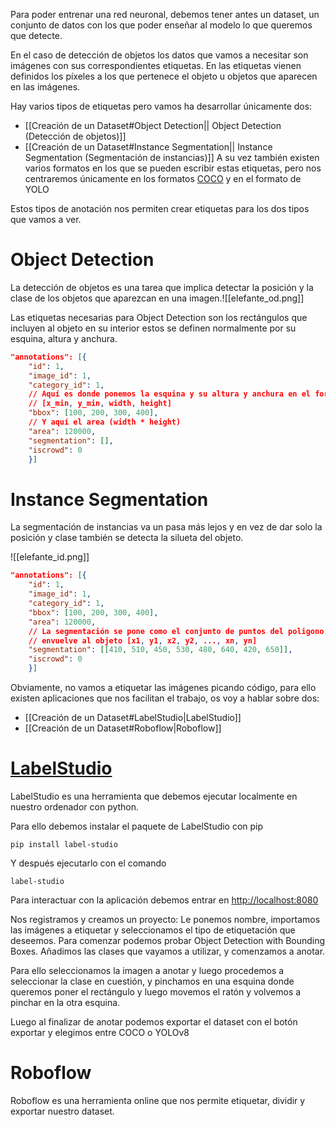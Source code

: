 Para poder entrenar una red neuronal, debemos tener antes un dataset, un conjunto de datos con los que poder enseñar al modelo lo que queremos que detecte.

En el caso de detección de objetos los datos que vamos a necesitar son imágenes con sus correspondientes etiquetas. En las etiquetas vienen definidos los píxeles a los que pertenece el objeto u objetos que aparecen en las imágenes.

Hay varios tipos de etiquetas pero vamos ha desarrollar únicamente dos:
- [[Creación de un Dataset#Object Detection|| Object Detection (Detección de objetos)]]
- [[Creación de un Dataset#Instance Segmentation|| Instance Segmentation (Segmentación de instancias)]]
A su vez también existen varios formatos en los que se pueden escribir estas etiquetas, pero nos centraremos únicamente en los formatos [COCO](https://cocodataset.org/) y en el formato de YOLO

Estos tipos de anotación nos permiten crear etiquetas para los dos tipos que vamos a ver.
# Object Detection
La detección de objetos es una tarea que implica detectar la posición y la clase de los objetos que aparezcan en una imagen.![[elefante_od.png]]

Las etiquetas necesarias para Object Detection son los rectángulos que incluyen al objeto en su interior estos se definen normalmente por su esquina, altura y anchura.
```json title=Elefante.json
"annotations": [{ 
	"id": 1, 
	"image_id": 1, 
	"category_id": 1, 
	// Aquí es donde ponemos la esquina y su altura y anchura en el formato
	// [x_min, y_min, width, height]
	"bbox": [100, 200, 300, 400], 
	// Y aquí el area (width * height)
	"area": 120000, 
	"segmentation": [], 
	"iscrowd": 0 
	}]
```
# Instance Segmentation
 La segmentación de instancias va un pasa más lejos y en vez de dar solo la posición y clase también se detecta la silueta del objeto.

![[elefante_id.png]]
```json title=Elefante.json
"annotations": [{ 
	"id": 1, 
	"image_id": 1, 
	"category_id": 1, 
	"bbox": [100, 200, 300, 400], 
	"area": 120000, 
	// La segmentación se pone como el conjunto de puntos del poligono que
	// envuelve al objeto [x1, y1, x2, y2, ..., xn, yn]
	"segmentation": [[410, 510, 450, 530, 480, 640, 420, 650]], 
	"iscrowd": 0 
	}]
```

Obviamente, no vamos a etiquetar las imágenes picando código, para ello existen aplicaciones que nos facilitan el trabajo, os voy a hablar sobre dos:
- [[Creación de un Dataset#LabelStudio|LabelStudio]]
- [[Creación de un Dataset#Roboflow|Roboflow]]
# [LabelStudio](https://labelstud.io)
LabelStudio es una herramienta que debemos ejecutar localmente en nuestro ordenador con python.

Para ello debemos instalar el paquete de LabelStudio con pip
```pip
pip install label-studio
```

Y después ejecutarlo con el comando
```pip
label-studio
```

Para interactuar con la aplicación debemos entrar en [http://localhost:8080](http://localhost:8080)

Nos registramos y creamos un proyecto:
Le ponemos nombre, importamos las imágenes a etiquetar y seleccionamos el tipo de etiquetación que deseemos. Para comenzar podemos probar Object Detection with Bounding Boxes. Añadimos las clases que vayamos a utilizar, y comenzamos a anotar.

Para ello seleccionamos la imagen a anotar y luego procedemos a seleccionar la clase en cuestión, y pinchamos en una esquina donde queremos poner el rectángulo y luego movemos  el ratón y volvemos a pinchar en la otra esquina.

Luego al finalizar de anotar podemos exportar el dataset con el botón exportar y elegimos entre COCO o YOLOv8
# Roboflow
Roboflow es una herramienta online que nos permite etiquetar, dividir y exportar nuestro dataset.

